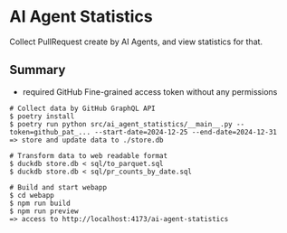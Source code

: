 # AI Agent Statistics

Collect PullRequest create by AI Agents, and view statistics for that.

## Summary

* required GitHub Fine-grained access token without any permissions

```
# Collect data by GitHub GraphQL API
$ poetry install
$ poetry run python src/ai_agent_statistics/__main__.py --token=github_pat_... --start-date=2024-12-25 --end-date=2024-12-31
=> store and update data to ./store.db

# Transform data to web readable format
$ duckdb store.db < sql/to_parquet.sql
$ duckdb store.db < sql/pr_counts_by_date.sql

# Build and start webapp
$ cd webapp
$ npm run build
$ npm run preview
=> access to http://localhost:4173/ai-agent-statistics
```


